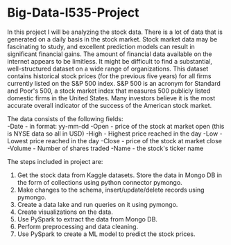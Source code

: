 # Big-Data-I535-Project



In this project I will be analyzing the stock data. There is a lot of data that is generated on a daily basis in the stock market. Stock market data may be fascinating to study, and excellent prediction models can result in significant financial gains. The amount of financial data available on the internet appears to be limitless. It might be difficult to find a substantial, well-structured dataset on a wide range of organizations. This dataset contains historical stock prices (for the previous five years) for all firms currently listed on the S&P 500 index. S&P 500 is an acronym for Standard and Poor's 500, a stock market index that measures 500 publicly listed domestic firms in the United States. Many investors believe it is the most accurate overall indicator of the success of the American stock market.  

The data consists of the following fields:  
 -Date - in format: yy-mm-dd
-Open - price of the stock at market open (this is NYSE data so all in USD)
-High - Highest price reached in the day
-Low - Lowest price reached in the day
-Close - price of the stock at market close
-Volume - Number of shares traded
-Name - the stock's ticker name

The steps included in project are: 
1) Get the stock data from Kaggle datasets. Store the data in Mongo DB in the form of collections using python connector pymongo. 
2) Make changes to the schema, insert/update/delete records using pymongo. 
3) Create a data lake and run queries on it using pymongo. 
4) Create visualizations on the data. 
5) Use PySpark to extract the data from Mongo DB. 
6) Perform preprocessing and data cleaning. 
7) Use PySpark to create a ML model to predict the stock prices. 
